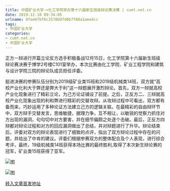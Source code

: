 ```yaml
---
title: 中国矿业大学->化工学院举办第十六届新生班级辩论赛决赛 | cumt.net.cn
date: 2019-12-18 09:34:05
urlname: 0fee6fbf6c3570b97d0b7f60a1aee4cc
tags: 
- 中国矿业大学
categories:
- cumt.net.cn
- 中国矿业大学
---
```

正方一辩进行开篇立论反方选手积极备战12月15日，化工学院第十六届新生班级辩论赛决赛于博学2号楼C101室举办，本次比赛由化工学院、矿业工程学院和建筑与设计学院三院的辩论队成员担任评委。

挺进决赛的参赛队伍分别为2019级矿业类15班和2019级机械类14班，双方就“高校产业化利大于弊还是弊大于利”这一辩题展开激烈辩论。首先，双方一辩就高校产业化现象进行了精彩立论，为己方论证铺设了前提。之后，正反方二、三辩就高校产业化现象出现的利和弊进行精彩的交替攻辩。从攻辩过程中可看出，双方都有备而来，巧妙运用了多种论证方法建立己方的逻辑关联。在最精彩的自由辩环节中，双方辩手交替发言，思维敏捷，据理力争，互不相让，以敏锐的觉察力抓住对方出现的漏洞，句句切中对方要害，并在细节偏颇之处逐个击破。最后，正反方四辩都对辩论过程和对方的回应漏洞做出了总结，并对辩题进行了升华。辩论结束后，评委对双方的辩论表现进行了细致的点评，指出了双方辩论过程中存在的问题，并给出了中肯的建议。评委们根据参赛双方的整体配合及个人表现，进行综合考评，最终，19级机械类14班获得本场比赛的最终胜利,取得了本次新生辩论赛的冠军，矿业类15班获得了亚军。

![图](http://xwzx.cumt.edu.cn/_upload/article/images/84/ff/58bedeac40f5a907a33e48d2e6f3/3d0b0ed5-160b-42a3-9982-181645515fc9.jpg)

![图](http://xwzx.cumt.edu.cn/_upload/article/images/84/ff/58bedeac40f5a907a33e48d2e6f3/9eaabc6e-afc7-43a7-a9b4-2dac3400b557.jpg)

[转入文章首发地址](http://xwzx.cumt.edu.cn/77/16/c523a554774/page.htm)